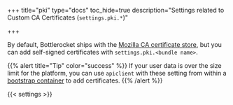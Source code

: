 +++
title="pki"
type="docs"
toc_hide=true
description="Settings related to Custom CA Certificates (`settings.pki.*`)"

+++

By default, Bottlerocket ships with the [Mozilla CA certificate store](https://ccadb.my.salesforce-sites.com/mozilla/IncludedCACertificateReport), but you can add self-signed certificates with `settings.pki.<bundle name>`.

{{% alert title="Tip" color="success" %}}
If your user data is over the size limit for the platform, you can use `apiclient` with these setting from within a [bootstrap container](https://github.com/bottlerocket-os/bottlerocket#bootstrap-containers-settings) to add certificates.
{{% /alert %}}

{{< settings >}}
